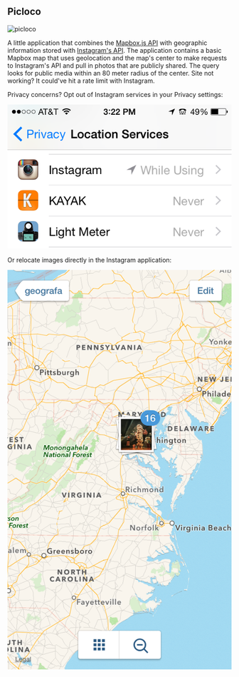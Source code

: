 ## Picloco

![picloco](http://i.imgur.com/kehp3OP.gif)

A little application that combines the [Mapbox.js API](https://www.mapbox.com/mapbox.js/) with geographic 
information stored with [Instagram's API](https://instagram.com/developer/). The application contains a basic Mapbox map that uses 
geolocation and the map's center to make requests to Instagram's API and pull in photos that 
are publicly shared. The query looks for public media within an 80 meter radius of the center. Site not working? It could've hit a rate limit with Instagram.

Privacy concerns? Opt out of Instagram services in your Privacy settings:

![](./img/ig-privacy.png)

Or relocate images directly in the Instagram application:

![](./img/ig-map.png)
